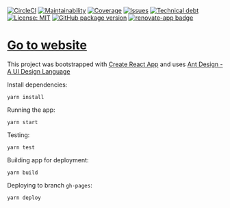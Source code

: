 [![CircleCI](https://img.shields.io/circleci/project/github/ViGi-P/vigitube.svg?style=flat)](https://circleci.com/gh/ViGi-P/vigitube/tree/master) [![Maintainability](https://img.shields.io/codeclimate/maintainability/ViGi-P/vigitube.svg)](https://codeclimate.com/github/ViGi-P/vigitube/maintainability) [![Coverage](https://img.shields.io/codeclimate/coverage/ViGi-P/vigitube.svg)](https://codeclimate.com/github/ViGi-P/vigitube/test_coverage) [![Issues](https://img.shields.io/codeclimate/issues/ViGi-P/vigitube.svg)](https://codeclimate.com/github/ViGi-P/vigitube/issues) [![Technical debt](https://img.shields.io/codeclimate/tech-debt/ViGi-P/vigitube.svg)](https://codeclimate.com/github/ViGi-P/vigitube) [![License: MIT](https://img.shields.io/badge/License-MIT-yellow.svg)](https://opensource.org/licenses/MIT) [![GitHub package version](https://img.shields.io/github/tag/ViGi-P/vigitube.svg)](https://img.shields.io/github/tag/ViGi-P/vigitube.svg) [![renovate-app badge][renovate-badge]][renovate-app]

# [Go to website](https://vigi-p.github.io/vigitube/)

This project was bootstrapped with [Create React App](https://github.com/facebookincubator/create-react-app) and uses [Ant Design - A UI Design Language](https://ant.design/)

Install dependencies:

```
yarn install
```

Running the app:

```
yarn start
```

Testing:

```
yarn test
```

Building app for deployment:

```
yarn build
```

Deploying to branch `gh-pages`:

```
yarn deploy
```

[renovate-badge]: https://img.shields.io/badge/renovate-app-blue.svg
[renovate-app]: https://renovateapp.com/
